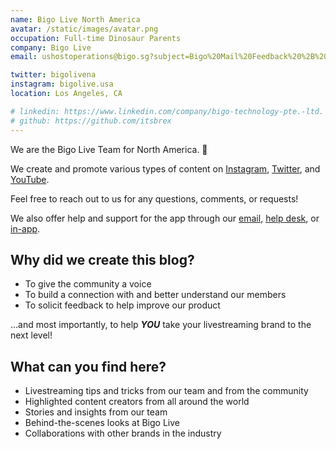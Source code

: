 ```yaml
---
name: Bigo Live North America
avatar: /static/images/avatar.png
occupation: Full-time Dinosaur Parents
company: Bigo Live
email: ushostoperations@bigo.sg?subject=Bigo%20Mail%20Feedback%20%2B%20Idea!&body=Hi%20Team!%0D%0A%0D%0AI%20had%20an%20idea%20about...

twitter: bigolivena
instagram: bigolive.usa
location: Los Angeles, CA

# linkedin: https://www.linkedin.com/company/bigo-technology-pte.-ltd.
# github: https://github.com/itsbrex
---
```


We are the Bigo Live Team for North America. 👋

We create and promote various types of content on [Instagram](https://instagram.com/bigolive.usa), [Twitter](https://twitter.com/intent/follow?screen_name=bigolivena), and [YouTube](https://www.youtube.com/c/BIGOLIVEUSAOfficial?sub_confirmation=1).

Feel free to reach out to us for any questions, comments, or requests!

We also offer help and support for the app through our [email](mailto:ushostoperations@bigo.sg), [help desk](https://help.onbigo.live/), or [in-app](bigolive://timeline?chatid=80073&agent=1).


## Why did we create this blog?
- To give the community a voice
- To build a connection with and better understand our members
- To solicit feedback to help improve our product

…and most importantly, to help ***YOU*** take your livestreaming brand to the next level!

## What can you find here?

- Livestreaming tips and tricks from our team and from the community
- Highlighted content creators from all around the world
- Stories and insights from our team
- Behind-the-scenes looks at Bigo Live
- Collaborations with other brands in the industry